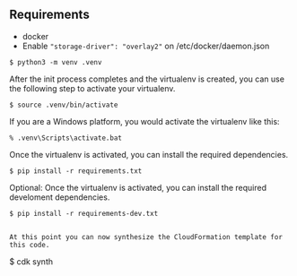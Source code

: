 
## Requirements

- docker
- Enable ```"storage-driver": "overlay2"``` on /etc/docker/daemon.json

```
$ python3 -m venv .venv
```

After the init process completes and the virtualenv is created, you can use the following
step to activate your virtualenv.

```
$ source .venv/bin/activate
```

If you are a Windows platform, you would activate the virtualenv like this:

```
% .venv\Scripts\activate.bat
```

Once the virtualenv is activated, you can install the required dependencies.

```
$ pip install -r requirements.txt
```


Optional: Once the virtualenv is activated, you can install the required develoment dependencies.

```
$ pip install -r requirements-dev.txt


At this point you can now synthesize the CloudFormation template for this code.

```
$ cdk synth
```
